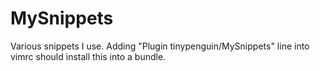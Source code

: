 MySnippets
==========

Various snippets I use. Adding "Plugin tinypenguin/MySnippets" line 
into vimrc should install this into a bundle.
